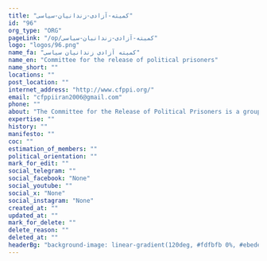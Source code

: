 ```yaml
---
title: "کمیته-آزادی-زندانیان-سیاسی"
id: "96"
org_type: "ORG"
pageLink: "/op/کمیته-آزادی-زندانیان-سیاسی"
logo: "logos/96.png"
name_fa: "کمیته آزادی زندانیان سیاسی"
name_en: "Committee for the release of political prisoners"
name_short: ""
locations: ""
post_location: ""
internet_address: "http://www.cfppi.org/"
email: "cfppiiran2006@gmail.com"
phone: ""
about: "The Committee for the Release of Political Prisoners is a group or non-governmental organization that works for the release of people imprisoned for their political activities or beliefs. These committees usually include human rights activists, lawyers, journalists, families of political prisoners, and other concerned individuals."
expertise: ""
history: ""
manifesto: ""
coc: ""
estimation_of_members: ""
political_orientation: ""
mark_for_edit: ""
social_telegram: ""
social_facebook: "None"
social_youtube: ""
social_x: "None"
social_instagram: "None"
created_at: ""
updated_at: ""
mark_for_delete: ""
delete_reason: ""
deleted_at: ""
headerBg: "background-image: linear-gradient(120deg, #fdfbfb 0%, #ebedee 100%);"
---
```

